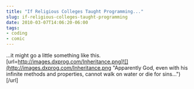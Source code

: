```yaml
---
title: "If Religious Colleges Taught Programming..."
slug: if-religious-colleges-taught-programming
date: 2010-03-07T14:06:20-06:00
tags:
- coding
- comic
---
```

...it might go a little something like this.
[url=http://images.dxprog.com/Inheritance.png]![](http://images.dxprog.com/Inheritance.png "Apparently God, even with his infinite methods and properties, cannot walk on water or die for sins...")[/url]
